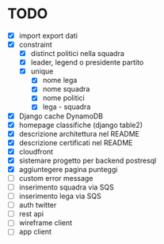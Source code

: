 # TODO

- [x] import export dati
- [x] constraint
  - [x] distinct politici nella squadra
  - [x] leader, legend o presidente partito
  - [x] unique 
    - [x] nome lega 
    - [x] nome squadra 
    - [x] nome politici  
    - [x] lega - squadra
- [x] Django cache DynamoDB
- [x] homepage classifiche (django table2)
- [x] descrizione architettura nel README
- [x] descrizione certificati nel README
- [x] cloudfront
- [x] sistemare progetto per backend postresql
- [x] aggiuntegere pagina punteggi
- [ ] custom error message
- [ ] inserimento squadra via SQS
- [ ] inserimento lega via SQS
- [ ] auth twitter
- [ ] rest api
- [ ] wireframe client
- [ ] app client